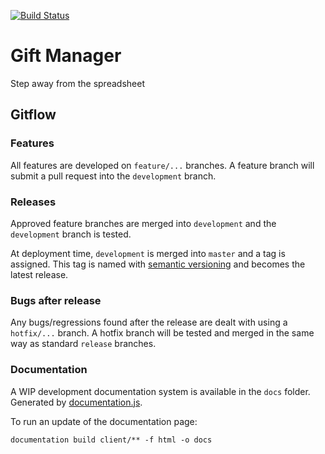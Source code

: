 [![Build Status](https://travis-ci.com/jamigibbs/gift-manager.svg?branch=development)](https://travis-ci.com/jamigibbs/gift-manager)

# Gift Manager

Step away from the spreadsheet

## Gitflow

### Features

All features are developed on `feature/...` branches. A feature branch will submit a pull request into the `development` branch.

### Releases

Approved feature branches are merged into `development` and the `development` branch is tested.

At deployment time, `development` is merged into `master` and a tag is assigned. This tag is named with [semantic versioning](https://semver.org/) and becomes the latest release.

### Bugs after release

Any bugs/regressions found after the release are dealt with using a `hotfix/...` branch. A hotfix branch will be tested and merged in the same way as standard `release` branches.

### Documentation

A WIP development documentation system is available in the `docs` folder. Generated by [documentation.js](https://github.com/documentationjs/documentation). 

To run an update of the documentation page:

`documentation build client/** -f html -o docs`
